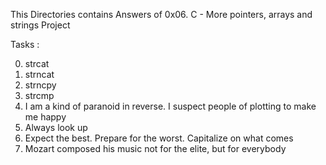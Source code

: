 This Directories contains Answers of 0x06. C - More pointers, arrays and strings Project

Tasks :

0. strcat 
1. strncat 
2. strncpy 
3. strcmp 
4. I am a kind of paranoid in reverse. I suspect people of plotting to make me happy 
5. Always look up
6. Expect the best. Prepare for the worst. Capitalize on what comes 
7. Mozart composed his music not for the elite, but for everybody



